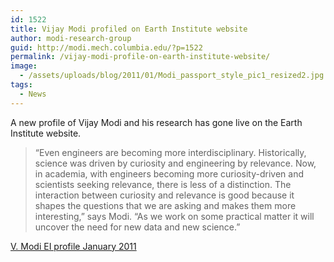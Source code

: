 ```yaml
---
id: 1522
title: Vijay Modi profiled on Earth Institute website
author: modi-research-group
guid: http://modi.mech.columbia.edu/?p=1522
permalink: /vijay-modi-profile-on-earth-institute-website/
image:
  - /assets/uploads/blog/2011/01/Modi_passport_style_pic1_resized2.jpg
tags:
  - News
---
```

A new profile of Vijay Modi and his research has gone live on the Earth Institute website. 

> “Even engineers are becoming more interdisciplinary. Historically, science was driven by curiosity and engineering by relevance. Now, in academia, with engineers becoming more curiosity-driven and scientists seeking relevance, there is less of a distinction. The interaction between curiosity and relevance is good because it shapes the questions that we are asking and makes them more interesting,” says Modi. “As we work on some practical matter it will uncover the need for new data and new science.”

[V. Modi EI profile January 2011][1]

 [1]: http://www.earth.columbia.edu/articles/view/2770
